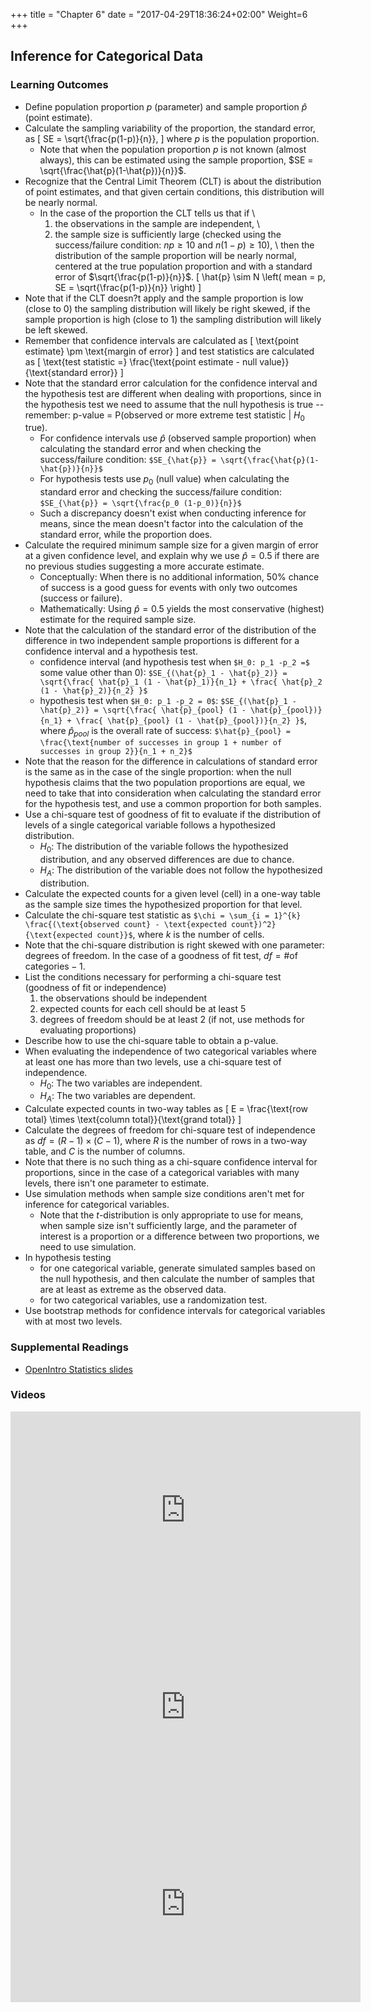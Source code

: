 +++
title = "Chapter 6"
date = "2017-04-29T18:36:24+02:00"
Weight=6
+++

<!-- 
See issue with underscores in MathJax equations here: https://gohugo.io/content-management/formats/#issues-with-markdown
The solution, put backticks (`) around the LaTeX equation
-->

<script type="text/x-mathjax-config">
MathJax.Hub.Config({
  tex2jax: {
    inlineMath: [['$','$'], ['\\(','\\)']],
    displayMath: [['$$','$$'], ['\[','\]']],
    processEscapes: true,
    processEnvironments: true,
    skipTags: ['script', 'noscript', 'style', 'textarea', 'pre'],
    TeX: { equationNumbers: { autoNumber: "AMS" },
         extensions: ["AMSmath.js", "AMSsymbols.js"] }
  }
});
</script>

<script type="text/javascript" async src="https://cdnjs.cloudflare.com/ajax/libs/mathjax/2.7.1/MathJax.js?config=TeX-MML-AM_CHTML">
</script>

## Inference for Categorical Data

### Learning Outcomes

* Define population proportion $p$ (parameter) and sample proportion $\hat{p}$ (point estimate).
* Calculate the sampling variability of the proportion, the standard error, as 
\[ SE = \sqrt{\frac{p(1-p)}{n}}, \] 
where $p$ is the population proportion.
    * Note that when the population proportion $p$ is not known (almost always), this can be estimated using the sample proportion, $SE = \sqrt{\frac{\hat{p}(1-\hat{p})}{n}}$.
* Recognize that the Central Limit Theorem (CLT) is about the distribution of point estimates, and that given certain conditions, this distribution will be nearly normal.
    * In the case of the proportion the CLT tells us that if \\
		1. the observations in the sample are independent, \\
		2. the sample size is sufficiently large (checked using the success/failure condition: $np \ge 10$ and $n(1-p) \ge 10$), \\
then the distribution of the sample proportion will be nearly normal, centered at the true population proportion and with a standard error of $\sqrt{\frac{p(1-p)}{n}}$.
\[ \hat{p} \sim N \left( mean = p, SE = \sqrt{\frac{p(1-p)}{n}} \right) \]
* Note that if the CLT doesn?t apply and the sample proportion is low (close to 0) the sampling distribution will likely be right skewed, if the sample proportion is high (close to 1) the sampling distribution will likely be left skewed. 
* Remember that confidence intervals are calculated as 
\[ \text{point estimate} \pm \text{margin of error} \]
and test statistics are calculated as 
\[ \text{test statistic =} \frac{\text{point estimate - null value}}{\text{standard error}} \]
* Note that the standard error calculation for the confidence interval and the hypothesis test are different when dealing with proportions, since in the hypothesis test we need to assume that the null hypothesis is true -- remember: p-value = P(observed or more extreme test statistic $|$ $H_0$ true).
    * For confidence intervals use $\hat{p}$ (observed sample proportion) when calculating the standard error and when checking the success/failure condition:
`$SE_{\hat{p}} = \sqrt{\frac{\hat{p}(1-\hat{p})}{n}}$`
    * For hypothesis tests use $p_0$ (null value) when calculating the standard error and checking the success/failure condition:
`$SE_{\hat{p}} = \sqrt{\frac{p_0 (1-p_0)}{n}}$`
    * Such a discrepancy doesn't exist when conducting inference for means, since the mean doesn't factor into the calculation of the standard error, while the proportion does.
* Calculate the required minimum sample size for a given margin of error at a given confidence level, and explain why we use $\hat{p} = 0.5$ if there are no previous studies suggesting a more accurate estimate.
    * Conceptually: When there is no additional information, 50\% chance of success is a good guess for events with only two outcomes (success or failure).
    * Mathematically: Using $\hat{p} = 0.5$ yields the most conservative (highest) estimate for the required sample size.
* Note that the calculation of the standard error of the distribution of the difference in two independent sample proportions is different for a confidence interval and a hypothesis test.
    * confidence interval (and hypothesis test when `$H_0: p_1 -p_2 =$` some value other than 0): 
`$SE_{(\hat{p}_1 - \hat{p}_2)} = \sqrt{\frac{ \hat{p}_1 (1 - \hat{p}_1)}{n_1} + \frac{ \hat{p}_2 (1 - \hat{p}_2)}{n_2} }$`
    * hypothesis test when `$H_0: p_1 -p_2 = 0$`: 
`$SE_{(\hat{p}_1 - \hat{p}_2)} = \sqrt{\frac{ \hat{p}_{pool} (1 - \hat{p}_{pool})}{n_1} + \frac{ \hat{p}_{pool} (1 - \hat{p}_{pool})}{n_2} }$`,
where $\hat{p}_{pool}$ is the overall rate of success:
`$\hat{p}_{pool} = \frac{\text{number of successes in group 1 + number of successes in group 2}}{n_1 + n_2}$`
* Note that the reason for the difference in calculations of standard error is the same as in the case of the single proportion: when the null hypothesis claims that the two population proportions are equal, we need to take that into consideration when calculating the standard error for the hypothesis test, and use a common proportion for both samples.
* Use a chi-square test of goodness of fit to evaluate if the distribution of levels of a single categorical variable follows a hypothesized distribution.
	* $H_0:$ The distribution of the variable follows the hypothesized distribution, and any observed differences are due to chance.
	* $H_A:$ The distribution of the variable does not follow the hypothesized distribution.
* Calculate the expected counts for a given level (cell) in a one-way table as the sample size times the hypothesized proportion for that level.
* Calculate the chi-square test statistic as 
`$\chi = \sum_{i = 1}^{k}  \frac{(\text{observed count} - \text{expected count})^2}{\text{expected count}}$`,
where $k$ is the number of cells.
* Note that the chi-square distribution is right skewed with one parameter: degrees of freedom. In the case of a goodness of fit test, $df = \# \text{of categories} - 1$.
* List the conditions necessary for performing a chi-square test (goodness of fit or independence)
	1. the observations should be independent
	2. expected counts for each cell should be at least 5
	3. degrees of freedom should be at least 2 (if not, use methods for evaluating proportions)
* Describe how to use the chi-square table to obtain a p-value.
* When evaluating the independence of two categorical variables where at least one has more than two levels, use a chi-square test of independence.
	* $H_0:$ The two variables are independent.
	* $H_A:$ The two variables are dependent.
* Calculate expected counts in two-way tables as 
\[ E = \frac{\text{row total} \times \text{column total}}{\text{grand total}} \]
* Calculate the degrees of freedom for chi-square test of independence as $df = (R - 1) \times (C - 1)$, where $R$ is the number of rows in a two-way table, and $C$ is the number of columns.
* Note that there is no such thing as a chi-square confidence interval for proportions, since in the case of a categorical variables with many levels, there isn't one parameter to estimate.
* Use simulation methods when sample size conditions aren't met for inference for categorical variables.
    * Note that the $t$-distribution is only appropriate to use for means, when sample size isn't sufficiently large, and the parameter of interest is a proportion or a difference between two proportions, we need to use simulation.
* In hypothesis testing
    * for one categorical variable, generate simulated samples based on the null hypothesis, and then calculate the number of samples that are at least as extreme as the observed data.
    * for two categorical variables, use a randomization test.
* Use bootstrap methods for confidence intervals for categorical variables with at most two levels. 


### Supplemental Readings

* [OpenIntro Statistics slides](https://github.com/jbryer/DATA606Spring2020/blob/master/Slides/OpenIntro/chp6.pdf)

### Videos

<iframe width="560" height="315" src="https://www.youtube.com/embed/_iFAZgpWsx0" frameborder="0" allow="accelerometer; autoplay; encrypted-media; gyroscope; picture-in-picture" allowfullscreen></iframe>

<iframe width="560" height="315" src="https://www.youtube.com/embed/Uk36WGxujkc" frameborder="0" allow="accelerometer; autoplay; encrypted-media; gyroscope; picture-in-picture" allowfullscreen></iframe>

<iframe width="560" height="315" src="https://www.youtube.com/embed/yjrsfNdja0U" frameborder="0" allow="accelerometer; autoplay; encrypted-media; gyroscope; picture-in-picture" allowfullscreen></iframe>


